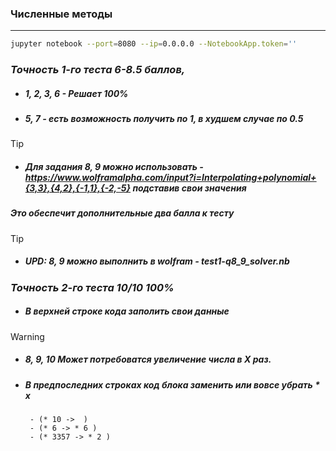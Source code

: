 ### Численные методы
---
```bash
jupyter notebook --port=8080 --ip=0.0.0.0 --NotebookApp.token=''
```
### *Точность 1-го теста 6-8.5 баллов,*
- ##### 1, 2, 3, 6 - Решает 100%
- ##### 5, 7 - есть возможность получить по 1, в худшем случае по 0.5
> [!TIP]  
> - ##### Для задания 8, 9 можно использовать - https://www.wolframalpha.com/input?i=Interpolating+polynomial+{3,3},{4,2},{-1,1},{-2,-5} подставив свои значения
> ##### Это обеспечит дополнительные два балла к тесту

> [!TIP]  
> - ##### UPD: 8, 9 можно выполнить в wolfram - test1-q8_9_solver.nb 
### *Точность 2-го теста 10/10 100%*
 - ##### В верхней строке кода заполить свои данные
> [!WARNING]  
> - ##### 8, 9, 10 Может потребоватся увеличение числа в X раз.
> - ##### В предпоследних строках код блока заменить или вовсе убрать \* x 
>        - (* 10 ->  )
>        - (* 6 -> * 6 )
>        - (* 3357 -> * 2 )
